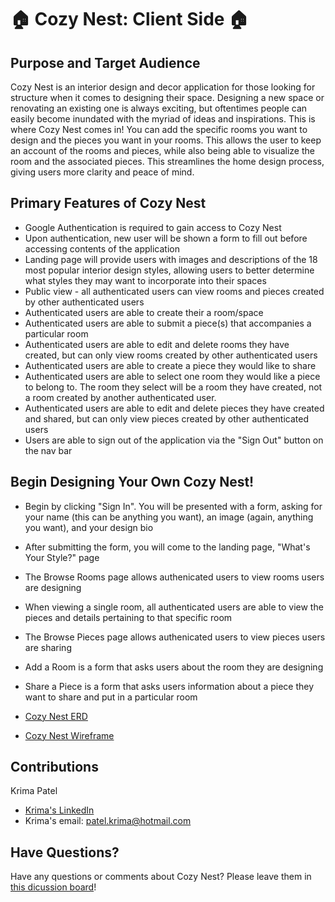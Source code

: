 
# 🏠 Cozy Nest: Client Side 🏠
## Purpose and Target Audience
Cozy Nest is an interior design and decor application for those looking for structure when it comes to designing their space. Designing a new space or renovating an existing one is always exciting, but oftentimes people can easily become inundated with the myriad of ideas and inspirations. This is where Cozy Nest comes in! You can add the specific rooms you want to design and the pieces you want in your rooms. This allows the user to keep an account of the rooms and pieces, while also being able to visualize the room and the associated pieces. This streamlines the home design process, giving users more clarity and peace of mind.

## Primary Features of Cozy Nest

- Google Authentication is required to gain access to Cozy Nest
- Upon authentication, new user will be shown a form to fill out before accessing contents of the application
- Landing page will provide users with images and descriptions of the 18 most popular interior design styles, allowing users to better determine what styles they may want to incorporate into their spaces
- Public view - all authenticated users can view rooms and pieces created by other authenticated users
- Authenticated users are able to create their a room/space
- Authenticated users are able to submit a piece(s) that accompanies a particular room
- Authenticated users are able to edit and delete rooms they have created, but can only view rooms created by other authenticated users
- Authenticated users are able to create a piece they would like to share
- Authenticated users are able to select one room they would like a piece to belong to. The room they select will be a room they have created, not a room created by another authenticated user.
- Authenticated users are able to edit and delete pieces they have created and shared, but can only view pieces created by other authenticated users
- Users are able to sign out of the application via the "Sign Out" button on the nav bar


## Begin Designing Your Own Cozy Nest!

- Begin by clicking "Sign In". You will be presented with a form, asking for your name (this can be anything you want), an image (again, anything you want), and your design bio
- After submitting the form, you will come to the landing page, "What's Your Style?" page
- The Browse Rooms page allows authenicated users to view rooms users are designing
- When viewing a single room, all authenticated users are able to view the pieces and details pertaining to that specific room
- The Browse Pieces page allows authenicated users to view pieces users are sharing
- Add a Room is a form that asks users about the room they are designing
- Share a Piece is a form that asks users information about a piece they want to share and put in a particular room

- [Cozy Nest ERD](https://dbdiagram.io/d/63de819e296d97641d7e7174)
- [Cozy Nest Wireframe](https://whimsical.com/krima-s-cozynest-wireframe-GuLoPWBKnZSPUK3dahrGRd)

## Contributions

Krima Patel
- [Krima's LinkedIn](https://www.linkedin.com/in/krima-patel/)
- Krima's email: patel.krima@hotmail.com
## Have Questions?

Have any questions or comments about Cozy Nest? Please leave them in [this dicussion board](https://github.com/krima-patel/CozyNest-FE/discussions)!
